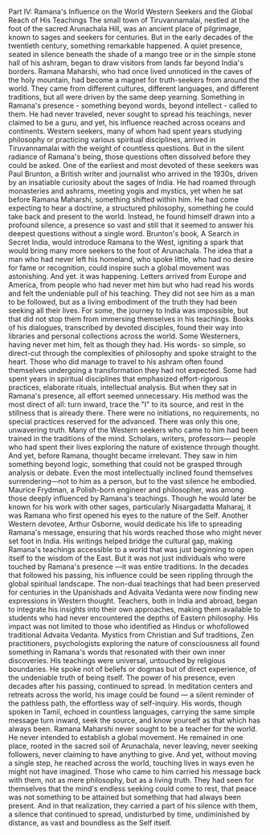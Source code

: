 Part IV: Ramana's Influence on the World
Western Seekers and the Global Reach of His Teachings
The small town of Tiruvannamalai, nestled at the foot of the sacred Arunachala Hill, was an ancient place of pilgrimage, known to sages and seekers for centuries. But in the early decades of the twentieth century, something remarkable happened. A quiet presence, seated in silence beneath the shade of a mango tree or in the simple stone hall of his ashram, began to draw visitors from lands far beyond India's borders. Ramana Maharshi, who had once lived unnoticed in the caves of the holy mountain, had become a magnet for truth-seekers from around the world.
They came from different cultures, different languages, and different traditions, but all were driven by the same deep yearning. Something in Ramana's presence - something beyond words, beyond intellect - called to them. He had never traveled, never sought to spread his teachings, never claimed to be a guru, and yet, his influence reached across oceans and continents. Western seekers, many of whom had spent years studying philosophy or practicing various spiritual disciplines, arrived in Tiruvannamalai with the weight of countless questions. But in the silent radiance of Ramana's being, those questions often dissolved before they could be asked.
One of the earliest and most devoted of these seekers was Paul Brunton, a British writer and journalist who arrived in the 1930s, driven by an insatiable curiosity about the sages of India. He had roamed through monasteries and ashrams, meeting yogis and mystics, yet when he sat before Ramana Maharshi, something shifted within him. He had come expecting to hear a doctrine, a structured philosophy, something he could take back and present to the world. Instead, he found himself drawn into a profound silence, a presence so vast and still that it seemed to answer his deepest questions without a single word.
Brunton's book, A Search in Secret India, would introduce Ramana to the West, igniting a spark that would bring many more seekers to the foot of Arunachala. The idea that a man who had never left his homeland, who spoke little, who had no desire for fame or recognition, could inspire such a global movement was astonishing. And yet. it was happening. Letters arrived from Europe and America, from people who had never met him but who had read his words and felt the undeniable pull of his teaching. They did not see him as a man to be followed, but as a living embodiment of the truth they had been seeking all their lives.
For some, the journey to India was impossible, but that did not stop them from immersing themselves in his teachings. Books of his dialogues, transcribed by devoted disciples, found their way into libraries and personal collections across the world. Some Westerners, having never met him, felt as though they had. His words- so simple, so direct-cut through the complexities of philosophy and spoke straight to the heart.
Those who did manage to travel to his ashram often found themselves undergoing a transformation they had not expected. Some had spent years in spiritual disciplines that emphasized effort-rigorous practices, elaborate rituals, intellectual analysis. But when they sat in Ramana's presence, all effort seemed unnecessary. His method was the most direct of all: turn inward, trace the "I" to its source, and rest in the stillness that is already there. There were no initiations, no requirements, no special practices reserved for the advanced. There was only this one, unwavering truth.
Many of the Western seekers who came to him had been trained in the traditions of the mind. Scholars, writers, professors— people who had spent their lives exploring the nature of existence through thought. And yet, before Ramana, thought became irrelevant. They saw in him something beyond logic, something that could not be grasped through analysis or debate. Even the most intellectually inclined found themselves surrendering—not to him as a person, but to the vast silence he embodied.
Maurice Frydman, a Polish-born engineer and philosopher, was among those deeply influenced by Ramana's teachings. Though he would later be known for his work with other sages, particularly Nisargadatta Maharaj, it was Ramana who first opened his eyes to the nature of the Self. Another Western devotee, Arthur Osborne, would dedicate his life to spreading Ramana's message, ensuring that his words reached those who might never set foot in India. His writings helped bridge the cultural gap, making Ramana's teachings accessible to a world that was just beginning to open itself to the wisdom of the East.
But it was not just individuals who were touched by Ramana's presence —it was entire traditions. In the decades that followed his passing, his influence could be seen rippling through the global spiritual landscape. The non-dual teachings that had been preserved for centuries in the Upanishads and Advaita Vedanta were now finding new expressions in Western thought. Teachers, both in India and abroad, began to integrate his insights into their own approaches, making them available to students who had never encountered the depths of Eastern philosophy.
His impact was not limited to those who identified as Hindus or whofollowed traditional Advaita Vedanta. Mystics from Christian and Suf traditions, Zen practitioners, psychologists exploring the nature of consciousness all found something in Ramana's words that resonated with their own inner discoveries. His teachings were
universal, untouched by religious boundaries. He spoke not of beliefs or dogmas but of direct experience, of the undeniable truth of being itself.
The power of his presence, even decades after his passing, continued to spread. In meditation centers and retreats across the world, his image could be found — a silent reminder of the pathless path, the effortless way of self-inquiry. His words, though spoken in Tamil, echoed in countless languages, carrying the same simple message turn inward, seek the source, and know yourself as that which has always been.
Ramana Maharshi never sought to be a teacher for the world. He never intended to establish a global movement. He remained in one place, rooted in the sacred soil of Arunachala, never leaving, never seeking followers, never claiming to have anything to give. And yet, without moving a single step, he reached across the world, touching lives in ways even he might not have imagined.
Those who came to him carried his message back with them, not as mere philosophy, but as a living truth. They had seen for themselves that the mind's endless seeking could come to rest, that peace was not something to be attained but something that had always been present. And in that realization, they carried a part of his silence with them, a silence that continued to spread, undisturbed by time, undiminished by distance, as vast and boundless as the Self itself.